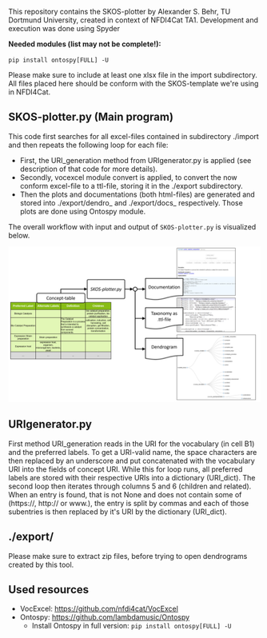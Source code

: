 This repository contains the SKOS-plotter by Alexander S. Behr, TU Dortmund University, created in context of NFDI4Cat TA1.
Development and execution was done using Spyder

**Needed modules (list may not be complete!):**

`pip install ontospy[FULL] -U`

Please make sure to include at least one xlsx file in the import subdirectory. 
All files placed here should be conform with the SKOS-template we're using in NFDI4Cat.

## SKOS-plotter.py (Main program)
This code first searches for all excel-files contained in subdirectory ./import and then repeats the following loop for each file:
- First, the URI_generation method from URIgenerator.py is applied 
(see description of that code for more details). 
- Secondly, vocexcel module convert is applied, to convert the now conform excel-file
to a ttl-file, storing it in the ./export subdirectory.
- Then the plots and documentations (both html-files) are generated and stored 
into ./export/dendro_<Excel-file-name> and ./export/docs_<Excel-file-name> respectively.
Those plots are done using Ontospy module.

The overall workflow with input and output of `SKOS-plotter.py` is visualized below.

![Program Scheme](figures/Flow-SKOS-plotter.png?raw=true "In-and Output scheme of SKOS-plotter.py")


## URIgenerator.py
First method URI_generation reads in the URI for the vocabulary (in cell B1) 
and the preferred labels. To get a URI-valid name, the space characters are 
then replaced by an underscore and put concatenated with the vocabulary URI 
into the fields of concept URI. While this for loop runs, all preferred labels 
are stored with their respective URIs into a dictionary (URI_dict).
The second loop then iterates through columns 5 and 6 (children and related).
When an entry is found, that is not None and does not contain some of 
(https://, http:// or www.), the entry is split by commas and each of those 
subentries is then replaced by it's URI by the dictionary (URI_dict).

## ./export/
Please make sure to extract zip files, before trying to open dendrograms created by this tool.

## Used resources
- VocExcel: https://github.com/nfdi4cat/VocExcel
- Ontospy: https://github.com/lambdamusic/Ontospy
  - Install Ontospy in full version: `pip install ontospy[FULL] -U`

